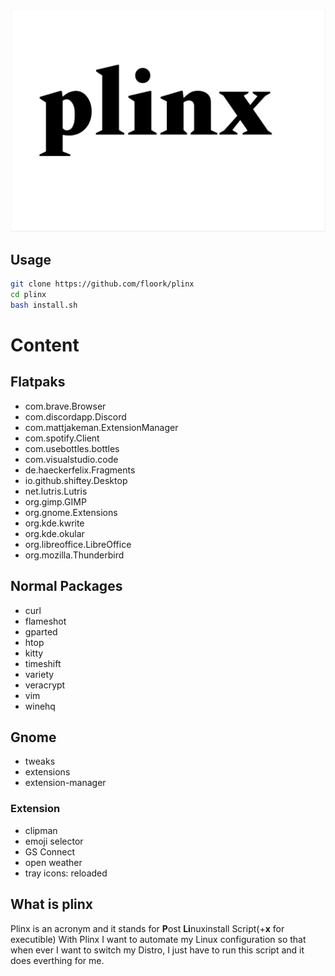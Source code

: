 ![plinx logo](logo.png)

## Usage

``` sh
git clone https://github.com/floork/plinx
cd plinx
bash install.sh
```

# Content

## Flatpaks

- com.brave.Browser
- com.discordapp.Discord
- com.mattjakeman.ExtensionManager
- com.spotify.Client
- com.usebottles.bottles
- com.visualstudio.code
- de.haeckerfelix.Fragments
- io.github.shiftey.Desktop
- net.lutris.Lutris
- org.gimp.GIMP
- org.gnome.Extensions
- org.kde.kwrite
- org.kde.okular
- org.libreoffice.LibreOffice
- org.mozilla.Thunderbird


## Normal Packages

- curl
- flameshot
- gparted
- htop
- kitty
- timeshift
- variety
- veracrypt
- vim
- winehq

## Gnome

- tweaks
- extensions
- extension-manager

### Extension

- clipman
- emoji selector
- GS Connect
- open weather
- tray icons: reloaded

## **What is plinx**

Plinx is an acronym and it stands for **P**ost **Li**nuxinstall Script(+**x** for executible)
With Plinx I want to automate my Linux configuration so that when ever I want to switch my Distro, I just have to run this script and it does everthing for me.
